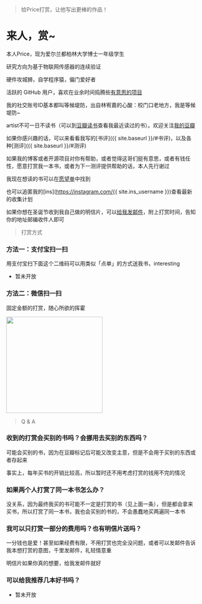 
> 给Price打赏，让他写出更棒的作品！

# 来人，赏~

本人Price，现为爱尔兰都柏林大学博士一年级学生

研究方向为基于物联网传感器的连续验证

硬件攻城狮，自学程序猿，偏门爱好者

活跃的 GitHub 用户，喜欢在业余时间捣腾些<a href="https://github.com/PriceWang" target="_blank">有意思的项目</a>

我的社交账号ID基本都叫等候堤防，出自林宥嘉的心酸：校门口老地方，我是等候堤防~

artist不可一日不读书（可以到<a href="http://book.douban.com/people/PRICE_WANG/collect" target="_blank">豆瓣读书</a>查看我最近读过的书）。欢迎关注[我的豆瓣](https://www.douban.com/people/PRICE_WANG/)

如果你感兴趣的话，可以来看看我写的[书评]({{ site.baseurl }}/#书评)，以及各种[测评]({{ site.baseurl }}/#测评)

如果我的博客或者开源项目对你有帮助，或者觉得这哥们挺有意思，或者有钱任性，愿意打赏我一本书，或者为下一测评提供帮助的话，本人先行谢过

我现在想读的书可以在<a href="https://book.douban.com/people/PRICE_WANG/wish" target="_blank">愿望单</a>中找到

也可以追匿我的[ins](https://instagram.com/{{ site.ins_username }})查看最新的收集计划

如果你想在圣诞节收到我自己做的明信片，可以<a href="">给我发邮件</a>，附上打赏时间，告知你的地址邮编收件人即可

> 打赏方式

### 方法一：支付宝扫一扫

用支付宝扫下面这个二维码可以用类似「点单」的方式送我书，interesting

* 暂未开放

<!-- <img src="{{ site.baseurl }}/img/pay-zhifubao.png" style="width:256px" /> -->

### 方法二：微信扫一扫

固定金额的打赏，随心所欲的挥霍

<img src="{{ site.baseurl }}/img/payimg/wechat.png" style="width:256px" />

> Q & A

### 收到的打赏会买别的书吗？会挪用去买别的东西吗？

可能会买别的书，因为在豆瓣标记后可能又改变主意，但是不会用于买别的东西或者存起来

事实上，每年买书的开销比较高，所以暂时还不用考虑打赏的钱用不完的情况

### 如果两个人打赏了同一本书怎么办？

没关系，因为最终我买的书可能不一定是打赏的书（见上面一条），但是都会拿来买书，所以打赏了同一本书，我也会买别的书的，不会愚蠢地买两遍同一本书

### 我可以只打赏一部分的费用吗？也有明信片送吗？

一分钱也是爱！甚至如果经费有限，不用打赏也完全没问题，或者可以发邮件告诉我本想打赏的意图，千里发邮件，礼轻情意重

明信片如果你真的想要，给我发邮件就好

### 可以给我推荐几本好书吗？

<!--- [2020 等候堤防五星推荐](https://www.douban.com/doulist/46617501/)-->

* 暂未开放
